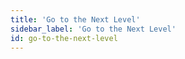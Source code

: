```yaml
---
title: 'Go to the Next Level'
sidebar_label: 'Go to the Next Level'
id: go-to-the-next-level
---
```

